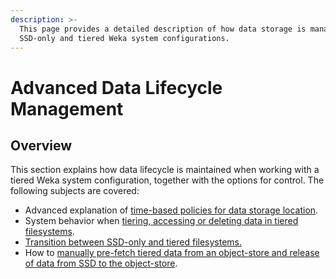 ```yaml
---
description: >-
  This page provides a detailed description of how data storage is managed in
  SSD-only and tiered Weka system configurations.
---
```


# Advanced Data Lifecycle Management

## Overview

This section explains how data lifecycle is maintained when working with a tiered Weka system configuration, together with the options for control. The following subjects are covered:

* Advanced explanation of [time-based policies for data storage location](advanced-time-based-policies-for-data-storage-location.md).
* System behavior when [tiering, accessing or deleting data in tiered filesystems](data-management-in-tiered-filesystems.md).
* [Transition between SSD-only and tiered filesystems.](transition-between-tiered-and-ssd-only-filesystems.md)
* How to [manually pre-fetch tiered data from an object-store and release of data from SSD to the object-store](pre-fetching-from-object-store.md).

